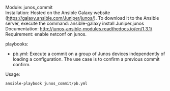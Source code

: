 Module: junos_commit  
Installation: Hosted on the Ansible Galaxy website (https://galaxy.ansible.com/Juniper/junos/). To download it to the Ansible server, execute the command: ansible-galaxy install Juniper.junos  
Documentation: http://junos-ansible-modules.readthedocs.io/en/1.3.1/  
Requirement: enable netconf on junos.  

playbooks: 
- pb.yml: Execute a commit on a group of Junos devices independently of loading a configuration. The use case is to confirm a previous commit confirm.   

Usage: 
```
ansible-playbook junos_commit/pb.yml  
```
